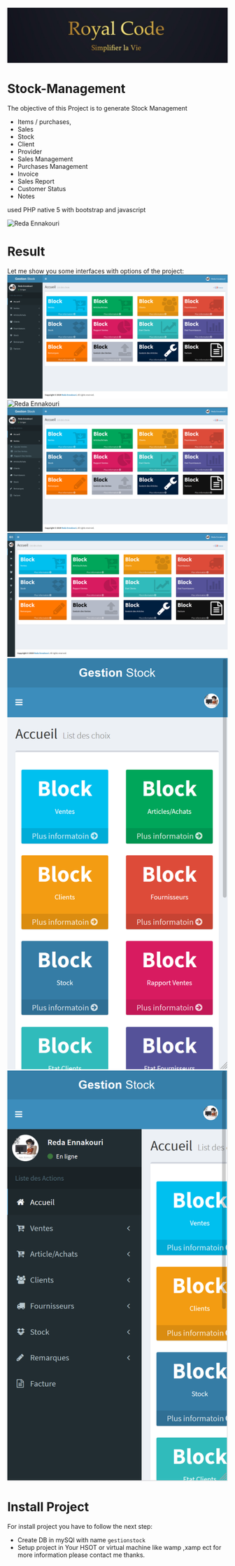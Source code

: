 ![Reda Ennakouri](https://raw.githubusercontent.com/redaEnnakouri/vue-twitch-video-controls/main/images/royalCode.jpeg)

# Stock-Management

The objective of this Project is to generate  Stock Management 
* Items / purchases,
* Sales
* Stock
* Client
* Provider
* Sales Management
* Purchases Management
* Invoice
* Sales Report
* Customer Status
* Notes

 used PHP native 5 with bootstrap  and javascript


![Reda Ennakouri](https://camo.githubusercontent.com/03f7e55f3cae2f2677b0f8b7e899d7aa3a6514075fe2581514fa0fe79f97e471/68747470733a2f2f6d6963726f77656265722e636f6d2f63646e2f323031395f76657273696f6e2f537461722d4d6963726f77656265722e676966)

# Result

Let me show you some interfaces with options of the project:
![Reda Ennakouri](https://github.com/redaEnnakouri/Stock-Management/blob/main/Images/Capture.PNG?raw=true)
![Reda Ennakouri](https://github.com/redaEnnakouri/Stock-Management/blob/main/Images/Capture1.PNG?raw=true)
![Reda Ennakouri](https://github.com/redaEnnakouri/Stock-Management/blob/main/Images/Capture2.PNG?raw=true)
![Reda Ennakouri](https://github.com/redaEnnakouri/Stock-Management/blob/main/Images/Capture4.PNG?raw=true)
![Reda Ennakouri](https://github.com/redaEnnakouri/Stock-Management/blob/main/Images/Capture3.PNG?raw=true)
![Reda Ennakouri](https://github.com/redaEnnakouri/Stock-Management/blob/main/Images/Capture5.PNG?raw=true)

# Install Project
For install project  you have to follow the next step:
* Create DB in mySQl with name `gestionstock`
* Setup project in Your HSOT or virtual machine like wamp ,xamp ect
for more information please contact me thanks.

 

